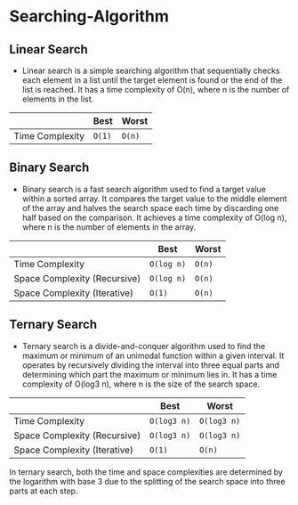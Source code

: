 # Searching-Algorithm

##  Linear Search 

- Linear search is a simple searching algorithm that sequentially checks each element in a list until the target element is found or the end of the list is reached. It has a time complexity of O(n), where n is the number of elements in the list.	

|                |Best                          |Worst                         |
|----------------|-------------------------------|-----------------------------|
|Time Complexity |`O(1)`                      |`O(n)`         |


##  Binary Search 

- Binary search is a fast search algorithm used to find a target value within a sorted array. It compares the target value to the middle element of the array and halves the search space each time by discarding one half based on the comparison. It achieves a time complexity of O(log n), where n is the number of elements in the array.	

|                |Best                          |Worst                         |
|----------------|-------------------------------|-----------------------------|
|Time Complexity |`O(log n)`                      |`O(n)`         |
|Space Complexity (Recursive) |`O(log n)`                      |`O(n)`         |
|Space Complexity (Iterative) |`O(1)`                      |`O(n)`         |

##  Ternary Search 

- Ternary search is a divide-and-conquer algorithm used to find the maximum or minimum of an unimodal function within a given interval. It operates by recursively dividing the interval into three equal parts and determining which part the maximum or minimum lies in. It has a time complexity of O(log3 n), where n is the size of the search space.

|                |Best                          |Worst                         |
|----------------|-------------------------------|-----------------------------|
|Time Complexity |`O(log3 n)`                      |`O(log3 n)`         |
|Space Complexity (Recursive) |`O(log3 n)`                      |`O(log3 n)`         |
|Space Complexity (Iterative) |`O(1)`                      |`O(n)`    |

In ternary search, both the time and space complexities are determined by the logarithm with base 3 due to the splitting of the search space into three parts at each step.    

